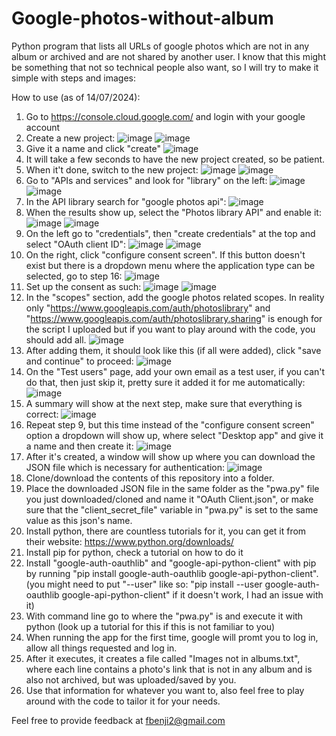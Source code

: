 # Google-photos-without-album
Python program that lists all URLs of google photos which are not in any album or archived and are not shared by another user.
I know that this might be something that not so technical people also want, so I will try to make it simple with steps and images:

How to use (as of 14/07/2024):
1. Go to https://console.cloud.google.com/ and login with your google account
2. Create a new project:
  ![image](https://github.com/user-attachments/assets/46954db9-b50a-4b5e-9629-3c28a1c39e9b)
  ![image](https://github.com/user-attachments/assets/0f60082f-28d6-408e-8215-64fa217addad)
3. Give it a name and click "create"
  ![image](https://github.com/user-attachments/assets/ccf0e180-9503-4c6e-918a-d976182168ad)
4. It will take a few seconds to have the new project created, so be patient.
5. When it't done, switch to the new project:
  ![image](https://github.com/user-attachments/assets/46954db9-b50a-4b5e-9629-3c28a1c39e9b)
  ![image](https://github.com/user-attachments/assets/d4ec8ee2-e995-4c88-a017-9d7609ae7a7d)
6. Go to "APIs and services" and look for "library" on the left:
  ![image](https://github.com/user-attachments/assets/238647ed-cdd2-47fc-a3ac-a0f551080e08)
  ![image](https://github.com/user-attachments/assets/e38d8134-50bc-4626-bfe5-06380f1550e2)
7. In the API library search for "google photos api":
  ![image](https://github.com/user-attachments/assets/6f70780f-dcb3-495a-bbe3-fd5c5dab796f)
8. When the results show up, select the "Photos library API" and enable it:
  ![image](https://github.com/user-attachments/assets/9c4c809e-f387-4d3f-a0d4-9f5105ce4ffd)
  ![image](https://github.com/user-attachments/assets/d228c632-b128-4cb8-9380-14945f3f24f5)
9. On the left go to "credentials", then "create credentials" at the top and select "OAuth client ID":
  ![image](https://github.com/user-attachments/assets/b9e31cf2-1031-4fad-910f-0ac46a6b023a)
  ![image](https://github.com/user-attachments/assets/31a75605-93a6-4f82-a113-c86771633a8e)
10. On the right, click "configure consent screen". If this button doesn't exist but there is a dropdown menu where the application type can be selected, go to step 16:
  ![image](https://github.com/user-attachments/assets/7e3c978d-19dd-4a03-b6cc-1f24c79ad993)
11. Set up the consent as such:
  ![image](https://github.com/user-attachments/assets/9b287222-6571-40fe-bf7d-a1fc3f154ace)
  ![image](https://github.com/user-attachments/assets/97ccf6ab-744d-4650-be4e-bb00ec2bba45)
12. In the "scopes" section, add the google photos related scopes. In reality only "https://www.googleapis.com/auth/photoslibrary" and "https://www.googleapis.com/auth/photoslibrary.sharing" is enough for the script I uploaded but if you want to play around with the code, you should add all.
  ![image](https://github.com/user-attachments/assets/084b448a-5a3b-4d2d-bb32-826b11cb69d9)
13. After adding them, it should look like this (if all were added), click "save and continue" to proceed:
  ![image](https://github.com/user-attachments/assets/0a042352-4ae3-4795-8a2d-872eb50c8fd7)
14. On the "Test users" page, add your own email as a test user, if you can't do that, then just skip it, pretty sure it added it for me automatically:
  ![image](https://github.com/user-attachments/assets/096aa760-36b2-496c-ab01-4934c509eabc)
15. A summary will show at the next step, make sure that everything is correct:
  ![image](https://github.com/user-attachments/assets/4d4c9ae7-04b8-4d01-8d2d-778557438302)
16. Repeat step 9, but this time instead of the "configure consent screen" option a dropdown will show up, where select "Desktop app" and give it a name and then create it:
  ![image](https://github.com/user-attachments/assets/779b5961-4336-4ba0-97f9-13a8df579fab)
17. After it's created, a window will show up where you can download the JSON file which is necessary for authentication:
    ![image](https://github.com/user-attachments/assets/396e0bff-8b4b-48a5-b36c-73b0b48f7f72)
18. Clone/download the contents of this repository into a folder.
19. Place the downloaded JSON file in the same folder as the "pwa.py" file you just downloaded/cloned and name it "OAuth Client.json", or make sure that the "client_secret_file" variable in "pwa.py" is set to the same value as this json's name.
20. Install python, there are countless tutorials for it, you can get it from their website: https://www.python.org/downloads/
21. Install pip for python, check a tutorial on how to do it
22. Install "google-auth-oauthlib" and "google-api-python-client" with pip by running "pip install google-auth-oauthlib google-api-python-client". (you might need to put "--user" like so: "pip install --user google-auth-oauthlib google-api-python-client" if it doesn't work, I had an issue with it)
23. With command line go to where the "pwa.py" is and execute it with python (look up a tutorial for this if this is not familiar to you)
24. When running the app for the first time, google will promt you to log in, allow all things requested and log in.
25. After it executes, it creates a file called "Images not in albums.txt", where each line contains a photo's link that is not in any album and is also not archived, but was uploaded/saved by you.
26. Use that information for whatever you want to, also feel free to play around with the code to tailor it for your needs.

Feel free to provide feedback at fbenji2@gmail.com
